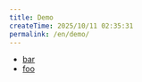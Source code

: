 ```yaml
---
title: Demo
createTime: 2025/10/11 02:35:31
permalink: /en/demo/
---
```


- [bar](./bar.md)
- [foo](./foo.md)
